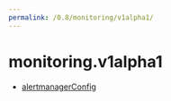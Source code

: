 ```yaml
---
permalink: /0.8/monitoring/v1alpha1/
---
```


# monitoring.v1alpha1



* [alertmanagerConfig](alertmanagerConfig.md)